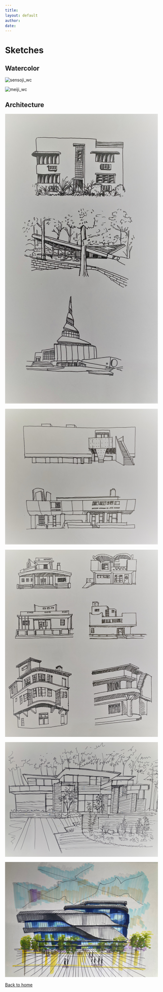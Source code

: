 ```yaml
---
title: 
layout: default
author: 
date: 
---
```


# Sketches

## Watercolor

<!--### Sensoji Temple, Tokyo-->
<!--![sensoji_wc](./assets/img/sketches/sensoji.jpg)-->
![sensoji_wc](./assets/img/sketches/sensoji_wc.jpg)

<!--### Meiji Shrine, Tokyo-->
<!--![meiji](./assets/img/sketches/meiji.jpg)-->
![meiji_wc](./assets/img/sketches/meiji_wc.jpg)


## Architecture

![IMG_3063](./assets/img/sketches/IMG_3063.JPG)

![IMG_3070](./assets/img/sketches/IMG_3070.JPG)

![IMG_3068](./assets/img/sketches/IMG_3068.JPG)

![IMG_3064](./assets/img/sketches/IMG_3064.JPG)

![IMG_3065](./assets/img/sketches/IMG_3065.JPG)


[Back to home](/)